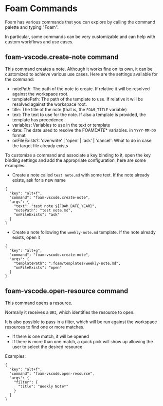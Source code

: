 # Foam Commands

Foam has various commands that you can explore by calling the command palette and typing "Foam".

In particular, some commands can be very customizable and can help with custom workflows and use cases.

## foam-vscode.create-note command

This command creates a note.
Although it works fine on its own, it can be customized to achieve various use cases.
Here are the settings available for the command:

- notePath: The path of the note to create. If relative it will be resolved against the workspace root.
- templatePath: The path of the template to use. If relative it will be resolved against the workspace root.
- title: The title of the note (that is, the `FOAM_TITLE` variable)
- text: The text to use for the note. If also a template is provided, the template has precedence
- variables: Variables to use in the text or template
- date: The date used to resolve the FOAM*DATE*\* variables. in `YYYY-MM-DD` format
- onFileExists?: 'overwrite' | 'open' | 'ask' | 'cancel': What to do in case the target file already exists

To customize a command and associate a key binding to it, open the key binding settings and add the appropriate configuration, here are some examples:

- Create a note called `test note.md` with some text. If the note already exists, ask for a new name

```
{
  "key": "alt+f",
  "command": "foam-vscode.create-note",
  "args": {
    "text": "test note ${FOAM_DATE_YEAR}",
    "notePath": "test note.md",
    "onFileExists": "ask"
  }
}
```

- Create a note following the `weekly-note.md` template. If the note already exists, open it

```
{
  "key": "alt+g",
  "command": "foam-vscode.create-note",
  "args": {
    "templatePath": ".foam/templates/weekly-note.md",
    "onFileExists": "open"
  }
}
```

## foam-vscode.open-resource command

This command opens a resource.

Normally it receives a `URI`, which identifies the resource to open.

It is also possible to pass in a filter, which will be run against the workspace resources to find one or more matches.

- If there is one match, it will be opened
- If there is more than one match, a quick pick will show up allowing the user to select the desired resource

Examples:

```
{
  "key": "alt+f",
  "command": "foam-vscode.open-resource",
  "args": {
    "filter": {
      "title": "Weekly Note*"
    }
  }
}
```

